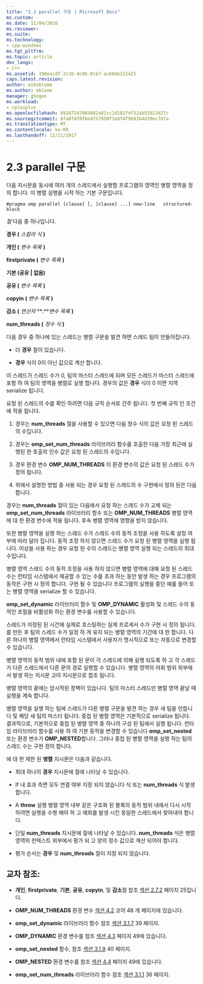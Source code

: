 ```yaml
---
title: "2.3 parallel 구문 | Microsoft Docs"
ms.custom: 
ms.date: 11/04/2016
ms.reviewer: 
ms.suite: 
ms.technology:
- cpp-windows
ms.tgt_pltfrm: 
ms.topic: article
dev_langs:
- C++
ms.assetid: 190eacdf-2c16-4c06-8cb7-ac60eb211425
caps.latest.revision: 
author: mikeblome
ms.author: mblome
manager: ghogen
ms.workload:
- cplusplus
ms.openlocfilehash: 89167547085682a81cc1d281f4f32ab55022d27c
ms.sourcegitcommit: 8fa8fdf0fbb4f57950f1e8f4f9b81b4d39ec7d7a
ms.translationtype: MT
ms.contentlocale: ko-KR
ms.lasthandoff: 12/21/2017
---
```

# <a name="23-parallel-construct"></a>2.3 parallel 구문
다음 지시문을 동시에 여러 개의 스레드에서 실행할 프로그램의 영역인 병렬 영역을 정의 합니다. 이 병렬 실행을 시작 하는 기본 구문입니다.  
  
```  
#pragma omp parallel [clause[ [, ]clause] ...] new-line   structured-block  
```  
  
 *절* 다음 중 하나입니다.  
  
 **경우 (** *스칼라 식* **)**  
  
 **개인 (** *변수 목록* **)**  
  
 **firstprivate (** *변수 목록* **)**  
  
 **기본 (공유 &#124; 없음)**  
  
 **공유 (** *변수 목록* **)**  
  
 **copyin (** *변수 목록* **)**  
  
 **감소 (** *연산자* **:***변수 목록* **)**   
  
 **num_threads (** *정수 식* **)**  
  
 다음 경우 중 하나에 있는 스레드는 병렬 구문을 발견 하면 스레드 팀이 만들어집니다.  
  
-   더 **경우** 절이 있습니다.  
  
-   **경우** 식이 0이 아닌 값으로 계산 합니다.  
  
 이 스레드가 스레드 수가 0, 팀의 마스터 스레드에 되며 모든 스레드가 마스터 스레드에 포함 하 여 팀의 영역을 병렬로 실행 합니다. 경우의 값은 **경우** 식이 0 이면 지역 serialize 됩니다.  
  
 요청 된 스레드의 수를 확인 하려면 다음 규칙 순서로 간주 됩니다. 첫 번째 규칙 인 조건에 적용 됩니다.  
  
1.  경우는 **num_threads** 절을 사용할 수 있으면 다음 정수 식의 값은 요청 된 스레드의 수입니다.  
  
2.  경우는 **omp_set_num_threads** 라이브러리 함수를 호출한 다음 가장 최근에 실행된 한 호출의 인수 값은 요청 된 스레드의 수입니다.  
  
3.  경우 환경 변수 **OMP_NUM_THREADS** 이 환경 변수의 값은 요청 된 스레드 수가 정의 됩니다.  
  
4.  위에서 설명한 방법 중 사용 되는 경우 요청 된 스레드의 수 구현에서 정의 된은 다음 합니다.  
  
 경우는 **num_threads** 절이 있는 다음에서 요청 하는 스레드 수가 교체 되는 **omp_set_num_threads** 라이브러리 함수 또는 **OMP_NUM_THREADS** 병렬 영역에 대 한 환경 변수에 적용 됩니다. 후속 병렬 영역에 영향을 받지 않습니다.  
  
 또한 병렬 영역을 실행 하는 스레드 수가 스레드 수의 동적 조정을 사용 하도록 설정 여부에 따라 달라 집니다. 동적 조정 하지 않으면 스레드 수가 요청 된 병렬 영역을 실행 됩니다. 이상을 사용 하는 경우 요청 된 수의 스레드는 병렬 영역 실행 되는 스레드의 최대 수입니다.  
  
 병렬 영역 스레드 수의 동적 조정을 사용 하지 않으면 병렬 영역에 대해 요청 된 스레드 수는 런타임 시스템에서 제공할 수 있는 수를 초과 하는 동안 발생 하는 경우 프로그램의 동작은 구현 시 정의 합니다. 구현 될 수 있습니다 프로그램의 실행을 중단 예를 들어 또는 병렬 영역을 serialize 할 수 있습니다.  
  
 **omp_set_dynamic** 라이브러리 함수 및 **OMP_DYNAMIC** 활성화 및 스레드 수의 동적인 조절을 비활성화 하는 환경 변수를 사용할 수 있습니다.  
  
 스레드가 지정된 된 시간에 실제로 호스팅하는 실제 프로세서 수가 구현 시 정의 됩니다. 를 만든 후 팀의 스레드 수가 일정 하 게 유지 되는 병렬 영역의 기간에 대 한 합니다. 다른 하나의 병렬 영역에서 런타임 시스템에서 사용자가 명시적으로 또는 자동으로 변경할 수 있습니다.  
  
 병렬 영역의 동적 범위 내에 포함 된 문이 각 스레드에 의해 실행 되도록 하 고 각 스레드가 다른 스레드에서 다른 문의 경로 실행할 수 있습니다. 병렬 영역의 어휘 범위 외부에서 발생 하는 지시문 고아 지시문으로 참조 됩니다.  
  
 병렬 영역의 끝에는 암시적된 장벽이 있습니다. 팀의 마스터 스레드만 병렬 영역 끝날 때 실행을 계속 합니다.  
  
 병렬 영역을 실행 하는 팀에 스레드가 다른 병렬 구문을 발견 하는 경우 새 팀을 만듭니다 및 해당 새 팀의 마스터 됩니다. 중첩 된 병렬 영역은 기본적으로 serialize 됩니다. 결과적으로, 기본적으로 중첩 된 병렬 영역 중 하나의 구성 된 팀에서 실행 됩니다. 런타임 라이브러리 함수를 사용 하 여 기본 동작을 변경할 수 있습니다 **omp_set_nested** 또는 환경 변수가 **OMP_NESTED**합니다. 그러나 중첩 된 병렬 영역을 실행 하는 팀의 스레드 수는 구현 정의 합니다.  
  
 에 대 한 제한 된 **병렬** 지시문은 다음과 같습니다.  
  
-   최대 하나의 **경우** 지시문에 절에 나타날 수 있습니다.  
  
-   If 내 효과 측면 모두 연결 여부 지정 되지 않습니다 식 또는 **num_threads** 식 발생 합니다.  
  
-   A **throw** 실행 병렬 영역 내부 같은 구조화 된 블록의 동적 범위 내에서 다시 시작 하려면 실행을 수행 해야 하 고 예외를 발생 시킨 동일한 스레드에서 찾아내야 합니다.  
  
-   단일 **num_threads** 지시문에 절에 나타날 수 있습니다. **num_threads** 식은 병렬 영역의 컨텍스트 외부에서 평가 되 고 양의 정수 값으로 계산 되어야 합니다.  
  
-   평가 순서는 **경우** 및 **num_threads** 절이 지정 되지 않습니다.  
  
## <a name="cross-references"></a>교차 참조:  
  
-   **개인**, **firstprivate**, **기본**, **공유**, **copyin**, 및 **감소**절 참조 [섹션 2.7.2](../../parallel/openmp/2-7-2-data-sharing-attribute-clauses.md) 페이지 25입니다.  
  
-   **OMP_NUM_THREADS** 환경 변수 [섹션 4.2](../../parallel/openmp/4-2-omp-num-threads.md) 코어 48 개 페이지에 있습니다.  
  
-   **omp_set_dynamic** 라이브러리 함수 참조 [섹션 3.1.7](../../parallel/openmp/3-1-7-omp-set-dynamic-function.md) 39 페이지.  
  
-   **OMP_DYNAMIC** 환경 변수를 참조 [섹션 4.3](../../parallel/openmp/4-3-omp-dynamic.md) 페이지 49에 있습니다.  
  
-   **omp_set_nested** 함수, 참조 [섹션 3.1.9](../../parallel/openmp/3-1-9-omp-set-nested-function.md) 40 페이지.  
  
-   **OMP_NESTED** 환경 변수를 참조 [섹션 4.4](../../parallel/openmp/4-4-omp-nested.md) 페이지 49에 있습니다.  
  
-   **omp_set_num_threads** 라이브러리 함수 참조 [섹션 3.1.1](../../parallel/openmp/3-1-1-omp-set-num-threads-function.md) 36 페이지.